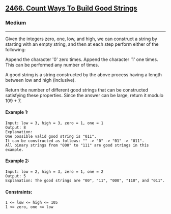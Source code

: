 [2466. Count Ways To Build Good Strings](https://leetcode.com/problems/count-ways-to-build-good-strings/?envType=daily-question&envId=2024-12-30)
---------------------------------------------------------------------------------------------------------------------------------------------

### Medium
---------------------------------------------------------------------------------------------------------------------------------------------

Given the integers zero, one, low, and high, we can construct a string by starting with an empty string, and then at each step perform either of the following:

Append the character '0' zero times.
Append the character '1' one times.
This can be performed any number of times.

A good string is a string constructed by the above process having a length between low and high (inclusive).

Return the number of different good strings that can be constructed satisfying these properties. Since the answer can be large, return it modulo 109 + 7.

#### Example 1:
```
Input: low = 3, high = 3, zero = 1, one = 1
Output: 8
Explanation: 
One possible valid good string is "011". 
It can be constructed as follows: "" -> "0" -> "01" -> "011". 
All binary strings from "000" to "111" are good strings in this example.
```
#### Example 2:
```
Input: low = 2, high = 3, zero = 1, one = 2
Output: 5
Explanation: The good strings are "00", "11", "000", "110", and "011".
```
#### Constraints:
```
1 <= low <= high <= 105
1 <= zero, one <= low
```
